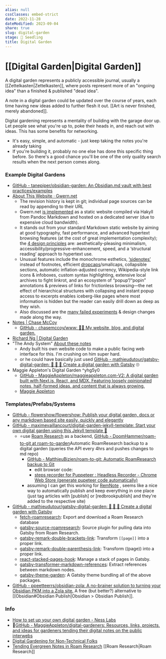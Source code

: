 ```yaml
---
alias: null
cssClasses: embed-strict
date: 2022-11-28
dateModified: 2023-09-04
share: true
slug: digital-garden
stage: 🌱 Seedling
title: Digital Garden
---
```


# [[Digital Garden|Digital Garden]]

A digital garden represents a publicly accessible journal, usually a [[Zettelkasten|Zettelkasten]], where posts represent more of an "ongoing idea" than a finished & published "dead idea".

A note in a digital garden could be updated over the course of years, each time having new ideas added to further flesh it out. [[Art is never finished, merely abandoned]].

Digital gardening represents a mentality of building with the garage door up. Let people see what you're up to, poke their heads in, and reach out with ideas. 
This has some benefits for networking.
- It's easy, simple, and automatic - just keep taking the notes you're already taking
-   If you're building it, probably no one else has done this specific thing before. So there's a good chance you'll be one of the only quality search results when the next person comes along.

### Example Digital Gardens

- [GitHub - tanepiper/obsidian-garden: An Obsidian.md vault with best practices/examples](https://github.com/tanepiper/obsidian-garden)
-   [About This Website · Gwern.net](https://www.gwern.net/About#design)
	-   The revision history is kept in git; individual page sources can be read by appending to their URL
	-   Gwern.net [is implemented](https://www.gwern.net/Design#tools) as a static website compiled via Hakyll from Pandoc Markdown and hosted on a dedicated server (due to expensive cloud bandwidth).
	-   It stands out from your standard Markdown static website by aiming at good typography, fast performance, and advanced hypertext browsing features (at the cost of great implementation complexity); the [4 design principles](https://www.gwern.net/Design#principles) are: aesthetically-pleasing minimalism, accessibility/​​progressive-enhancement, speed, and a ‘structural reading’ approach to hypertext use.
	-   Unusual features include the monochrome esthetics, [‘sidenotes’](https://www.gwern.net/Sidenotes) instead of footnotes, efficient [dropcaps](https://en.wikipedia.org/wiki/Initial)⁠/​​smallcaps, collapsible sections, automatic inflation-adjusted currency, Wikipedia-style link icons & infoboxes, custom syntax highlighting, extensive local archives to fight linkrot, and an ecosystem of “popup”/​​“popin” annotations & previews of links for frictionless browsing—the net effect of hierarchical structures with collapsing and instant popup access to excerpts enables iceberg-like pages where most information is hidden but the reader can easily drill down as deep as they wish.
	-   Also discussed are the [many failed experiments](https://www.gwern.net/Design#abandoned) & design changes made along the way.
-   [Notes | Chase McCoy](https://chasem.co/notes)
	-   [GitHub - chasemccoy/www: 🏡🌱 My website, blog, and digital garden.](https://github.com/chasemccoy/www)
-   [Richard Ng | Digital Garden](https://richard.ng/garden)
-   "The Andy System" [About these notes](https://notes.andymatuschak.org/)
	-   Andy built his own website code to make a public facing web interface for this. I'm crushing on him super hard.
	-   or he could have basically just used [GitHub - mathieudutour/gatsby-digital-garden: 🌷 🌻 🌺 Create a digital garden with Gatsby](https://www.remnote.com/doc/jsYz3AmXL9QGsadKf) 🙄
- Maggie Appleton's Digital Garden ^yhg5y0
	-   [GitHub - MaggieAppleton/maggieappleton.com-V2: A digital garden built with Next.js, React, and MDX. Featuring loosely opinionated notes, half-formed ideas, and content that is always growing.](https://github.com/MaggieAppleton/maggieappleton.com-V2)
	- [Maggie Appleton](https://maggieappleton.com/)

### Templates/Prefabs/Systems

- [GitHub - flowershow/flowershow: Publish your digital garden, docs or any markdown based site easily, quickly and elegantly](https://github.com/flowershow/flowershow)
-   [GitHub - maximevaillancourt/digital-garden-jekyll-template: Start your own digital garden using this Jekyll template 🌱](https://github.com/maximevaillancourt/digital-garden-jekyll-template)
	-   ⭐use [Roam Research](https://www.remnote.com/doc/BLiPSvJRy7EHEHKCv) as a backend, [GitHub - DoomHammer/roam-to-git at roam-to-garden](https://github.com/DoomHammer/roam-to-git/tree/roam-to-garden)Automatic RoamResearch backup to a digital garden (queries the API every 4hrs and pushes changes to md repo)
		-   [GitHub - MatthieuBizien/roam-to-git: Automatic RoamResearch backup to Git](https://github.com/MatthieuBizien/roam-to-git)
			-   edit browser code:
			-   [steps recorder for Puppeteer : Headless Recorder - Chrome Web Store (generate pupeteer code automatically)](https://www.remnote.com/doc/AyWRg5xhLqRiRnoXE)
		-   assuming I can get this working for [RemNote](https://www.remnote.com/doc/NaPxuAdqmdXufA9PD) , seems like a nice way to automatically publish and keep everything in one place (just tag articles with [publish] or [redbrookpublish] and they're added to the respective site)
-   [GitHub - mathieudutour/gatsby-digital-garden: 🌷 🌻 🌺 Create a digital garden with Gatsby](https://github.com/mathieudutour/gatsby-digital-garden)
	-   [fetch-roamresearch](https://github.com/mathieudutour/gatsby-digital-garden/blob/master/packages/fetch-roamresearch): Export and download a Roam Research database
	-   [gatsby-source-roamresearch](https://github.com/mathieudutour/gatsby-digital-garden/blob/master/packages/gatsby-source-roamresearch): Source plugin for pulling data into Gatsby from Roam Research.
	-   [gatsby-remark-double-brackets-link](https://github.com/mathieudutour/gatsby-digital-garden/blob/master/packages/gatsby-remark-double-brackets-link): Transform `[[page]]` into a proper link.
	-   [gatsby-remark-double-parenthesis-link](https://github.com/mathieudutour/gatsby-digital-garden/blob/master/packages/gatsby-remark-double-parenthesis-link): Transform ((page)) into a proper link.
	-   [react-stacked-pages-hook](https://github.com/mathieudutour/gatsby-digital-garden/blob/master/packages/react-stacked-pages-hook): Manage a stack of pages in Gatsby.
	-   [gatsby-transformer-markdown-references](https://github.com/mathieudutour/gatsby-digital-garden/blob/master/packages/gatsby-transformer-markdown-references): Extract references between markdown nodes.
	-   [gatsby-theme-garden](https://github.com/mathieudutour/gatsby-digital-garden/blob/master/packages/gatsby-theme-garden): A Gatsby theme bundling all of the above packages.
-   [GitHub - ppeetteerrs/obsidian-zola: A no-brainer solution to turning your Obsidian PKM into a Zola site.](https://github.com/ppeetteerrs/obsidian-zola) A free (but better?) alternative to [[Obsidian#Obsidian Publish|Obsidian > Obsidian Publish]].

### Info

-   [How to set up your own digital garden - Ness Labs](https://nesslabs.com/digital-garden-set-up)
-   🌟[GitHub - MaggieAppleton/digital-gardeners: Resources, links, projects, and ideas for gardeners tending their digital notes on the public interwebs](https://github.com/MaggieAppleton/digital-gardeners)
-   [Digital Gardening for Non-Technical Folks](https://maggieappleton.com/nontechnical-gardening)
- [Tending Evergreen Notes in Roam Research](https://maggieappleton.com/roam-garden) [[Roam Research|Roam Research]]
